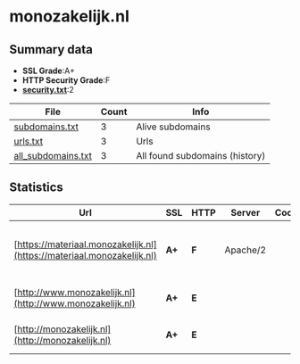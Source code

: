 

# monozakelijk.nl
## Summary data


 - **SSL Grade**:A+
 - **HTTP Security Grade**:F
 - **[security.txt](https://www.digitaleoverheid.nl/nieuws/standaard-security-txt-nu-verplicht-voor-overheid/)**:2


| File       | Count | Info |
|------------|-------|------|
|[subdomains.txt](/data/monozakelijk.nl/subdomains.txt)|3|Alive subdomains|
|[urls.txt](/data/monozakelijk.nl/urls.txt)|3|Urls|
|[all_subdomains.txt](/data/monozakelijk.nl/all_subdomains.txt)|3|All found subdomains (history)|


## Statistics


| Url | SSL | HTTP | Server | Cookie | HSTS | CORS | CTO | CSP | XFO | XXP | RP |FP| Tech |Title |
|--------|-------|-------|------|------|------|------|------|------|------|------|------|------|------|------|
|[https://materiaal.monozakelijk.nl](https://materiaal.monozakelijk.nl)| **A+**| **F**|Apache/2| | | | | | | | :white_check_mark: | |Apache HTTP Server:2 HSTS PHP:7.4.33|Redirecting to h...|
|[http://www.monozakelijk.nl](http://www.monozakelijk.nl)| **A+**| **E**|| | | | | | | | :white_check_mark: | |HSTS Microsoft ASP.NET||
|[http://monozakelijk.nl](http://monozakelijk.nl)| **A+**| **E**|| | | | | | | | :white_check_mark: | |HSTS Microsoft ASP.NET||

